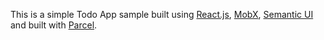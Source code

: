 This is a simple Todo App sample built using [React.js](https://reactjs.org/), [MobX](https://mobx.js.org/), [Semantic UI](https://react.semantic-ui.com) and built with [Parcel](https://parceljs.org/).